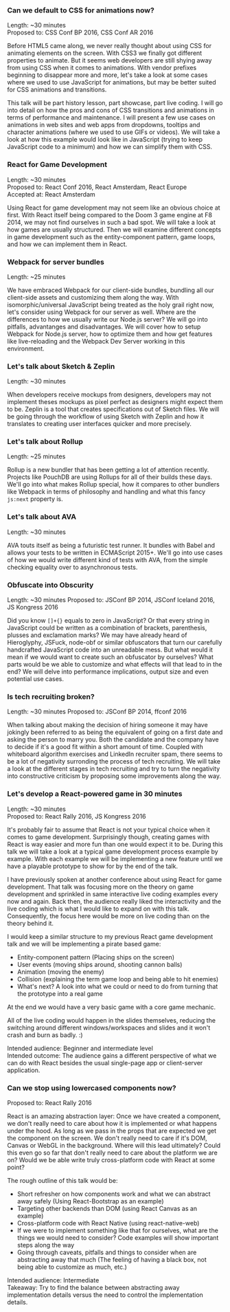 ### Can we default to CSS for animations now?
Length: ~30 minutes  
Proposed to: CSS Conf BP 2016, CSS Conf AR 2016

Before HTML5 came along, we never really thought about using CSS for animating elements on the screen. With CSS3 we finally got different properties to animate. But it seems web developers are still shying away from using CSS when it comes to animations. With vendor prefixes beginning to disappear more and more, let's take a look at some cases where we used to use JavaScript for animations, but may be better suited for CSS animations and transitions.

This talk will be part history lesson, part showcase, part live coding. I will go into detail on how the pros and cons of CSS transitions and animations in terms of performance and maintenance. I will present a few use cases on animations in web sites and web apps from dropdowns, tooltips and character animations (where we used to use GIFs or videos). We will take a look at how this example would look like in JavaScript (trying to keep JavaScript code to a minimum) and how we can simplify them with CSS.

### React for Game Development
Length: ~30 minutes  
Proposed to: React Conf 2016, React Amsterdam, React Europe  
Accepted at: React Amsterdam

Using React for game development may not seem like an obvious choice at first. With React itself being compared to the Doom 3 game engine at F8 2014, we may not find ourselves in such a bad spot. We will take a look at how games are usually structured. Then we will examine different concepts in game development such as the entity-component pattern, game loops, and how we can implement them in React.

### Webpack for server bundles
Length: ~25 minutes

We have embraced Webpack for our client-side bundles, bundling all our client-side assets and customizing them along the way. With isomorphic/universal JavaScript being treated as the holy grail right now, let's consider using Webpack for our server as well. Where are the differences to how we usually write our Node.js server? We will go into pitfalls, advantanges and disadvantages. We will cover how to setup Webpack for Node.js server, how to optimize them and how get features like live-reloading and the Webpack Dev Server working in this environment.

### Let's talk about Sketch & Zeplin
Length: ~30 minutes

When developers receive mockups from designers, developers may not implement theses mockups as pixel perfect as designers might expect them to be. Zeplin is a tool that creates specifications out of Sketch files. We will be going through the workflow of using Sketch with Zeplin and how it translates to creating user interfaces quicker and more precisely.

### Let's talk about Rollup
Length: ~25 minutes

Rollup is a new bundler that has been getting a lot of attention recently. Projects like PouchDB are using Rollups for all of their builds these days. We'll go into what makes Rollup special, how it compares to other bundlers like Webpack in terms of philosophy and handling and what this fancy `js:next` property is.

### Let's talk about AVA
Length: ~30 minutes

AVA touts itself as being a futuristic test runner. It bundles with Babel and allows your tests to be written in ECMAScript 2015+. We'll go into use cases of how we would write different kind of tests with AVA, from the simple checking equality over to asynchronous tests.

### Obfuscate into Obscurity
Length: ~30 minutes 
Proposed to: JSConf BP 2014, JSConf Iceland 2016, JS Kongress 2016

Did you know `[]+{}` equals to zero in JavaScript? Or that every string in JavaScript could be written as a combination of brackets, parenthesis, plusses and exclamation marks?
We may have already heard of Hieroglyphy, JSFuck, node-obf or similar obfuscators that turn our carefully handcrafted JavaScript code into an unreadable mess. But what would it mean if we would want to create such an obfuscator by ourselves? What parts would be we able to customize and what effects will that lead to in the end? We will delve into performance implications, output size and even potential use cases.

### Is tech recruiting broken?
Length: ~30 minutes
Proposed to: JSConf BP 2014, ffconf 2016

When talking about making the decision of hiring someone it may have jokingly been referred to as being the equivalent of going on a first date and asking the person to marry you. Both the candidate and the company have to decide if it's a good fit within a short amount of time. Coupled with whiteboard algorithm exercises and LinkedIn recruiter spam, there seems to be a lot of negativity surronding the process of tech recruiting.
We will take a look at the different stages in tech recruiting and try to turn the negativity into constructive criticism by proposing some improvements along the way.

### Let's develop a React-powered game in 30 minutes
Length: ~30 minutes  
Proposed to: React Rally 2016, JS Kongress 2016

It's probably fair to assume that React is not your typical choice when it comes to game development. Surprisingly though, creating games with React is way easier and more fun than one would expect it to be. During this talk we will take a look at a typical game development process example by example. With each example we will be implementing a new feature until we have a playable prototype to show for by the end of the talk.

I have previously spoken at another conference about using React for game development. That talk was focusing more on the theory on game development and sprinkled in same interactive live coding examples every now and again. Back then, the audience really liked the interactivity and the live coding which is what I would like to expand on with this talk. Consequently, the focus here would be more on live coding than on the theory behind it. 

I would keep a similar structure to my previous React game development talk and we will be implementing a pirate based game:
- Entity-component pattern (Placing ships on the screen)
- User events (moving ships around, shooting cannon balls)
- Animation (moving the enemy)
- Collision (explaining the term game loop and being able to hit enemies)
- What's next? A look into what we could or need to do from turning that the prototype into a real game

At the end we would have a very basic game with a core game mechanic.

All of the live coding would happen in the slides themselves, reducing the switching around different windows/workspaces and slides and it won't crash and burn as badly. :)

Intended audience: Beginner and intermediate level  
Intended outcome: The audience gains a different perspective of what we can do with React besides the usual single-page app or client-server application.

### Can we stop using lowercased components now?
Proposed to: React Rally 2016

React is an amazing abstraction layer: Once we have created a component, we don't really need to care about how it is implemented or what happens under the hood. As long as we pass in the props that are expected we get the component on the screen. We don't really need to care if it's DOM, Canvas or WebGL in the background. Where will this lead ultimately? Could this even go so far that don't really need to care about the platform we are on? Would we be able write truly cross-platform code with React at some point?

The rough outline of this talk would be:
- Short refresher on how components work and what we can abstract away safely (Using React-Bootstrap as an example)
- Targeting other backends than DOM (using React Canvas as an example)
- Cross-platform code with React Native (using react-native-web)
- If we were to implement something like that for ourselves, what are the things we would need to consider? Code examples will show important steps along the way
- Going through caveats, pitfalls and things to consider when are abstracting away that much (The feeling of having a black box, not being able to customize as much, etc.)


Intended audience: Intermediate  
Takeaway: Try to find the balance between abstracting away implementation details versus the need to control the implementation details.
